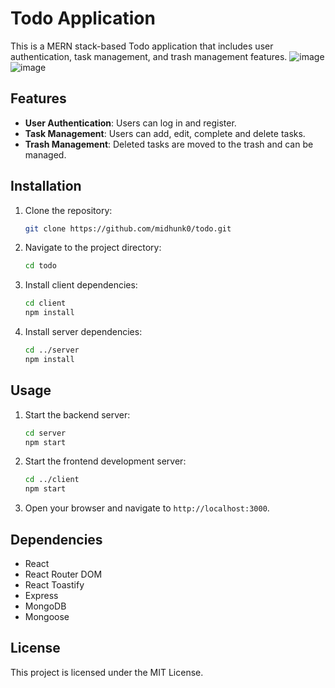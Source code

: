 # Todo Application

This is a MERN stack-based Todo application that includes user authentication, task management, and trash management features.
![image](https://github.com/user-attachments/assets/00002b4f-a8ed-4215-a674-92afc2ff9f9a)
![image](https://github.com/user-attachments/assets/7f5e0320-6bce-4efa-b87a-cebc4fd43342)



## Features
- **User Authentication**: Users can log in and register.
- **Task Management**: Users can add, edit, complete and delete tasks.
- **Trash Management**: Deleted tasks are moved to the trash and can be managed.
<!-- - **Routing**: Client-side routing using `react-router-dom`.
- **Notifications**: Real-time notifications using `react-toastify`. -->

## Installation

1. Clone the repository:
    ```sh
    git clone https://github.com/midhunk0/todo.git
    ```
2. Navigate to the project directory:
    ```sh
    cd todo
    ```
3. Install client dependencies:
    ```sh
    cd client
    npm install
    ```
4. Install server dependencies:
    ```sh
    cd ../server
    npm install
    ```

## Usage

1. Start the backend server:
    ```sh
    cd server
    npm start
    ```
2. Start the frontend development server:
    ```sh
    cd ../client
    npm start
    ```
3. Open your browser and navigate to `http://localhost:3000`.

## Dependencies

- React
- React Router DOM
- React Toastify
- Express
- MongoDB
- Mongoose

## License

This project is licensed under the MIT License.
